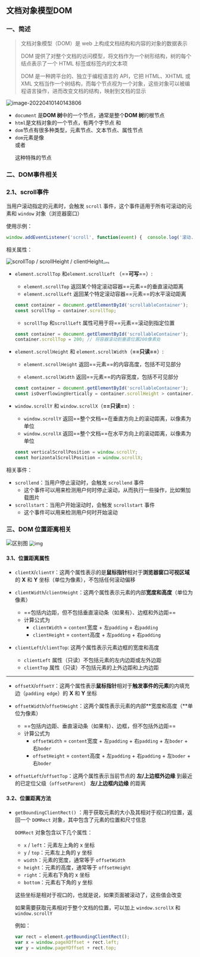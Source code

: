 ## 文档对象模型DOM

### 一、简述

> 文档对象模型（DOM）是 web 上构成文档结构和内容的对象的数据表示
>
> DOM 提供了对整个文档的访问模型，将文档作为一个树形结构，树的每个结点表示了一个 HTML 标签或标签内的文本项
>
> DOM 是一种跨平台的、独立于编程语言的 API，它把 HTML、XHTML 或 XML 文档当作一个树结构，而每个节点视为一个对象，这些对象可以被编程语言操作，进而改变文档的结构，映射到文档的显示

![image-20220410140143806](https://raw.githubusercontent.com/wanglufei561/picture_repo/master/assets/image-20220410140143806.png)

- `document` 是**DOM 树**中的一个节点，通常是整个**DOM 树**的根节点
- `html`是文档对象的一个节点，有两个字节点<head/> 和<body/>
- `dom`节点有很多种类型，元素节点、文本节点、属性节点
- `dom`元素是像<div></div>或者<p/>这种特殊的节点

### 二、DOM事件相关

### 2.1、scroll事件

当用户滚动指定的元素时，会触发 `scroll` 事件，这个事件适用于所有可滚动的元素和 `window` 对象（浏览器窗口）

使用示例：

```javascript
window.addEventListener('scroll', function(event) {  console.log('滚动...'); }); 
```

相关属性：

<img src="https://raw.githubusercontent.com/wanglufei561/picture_repo/master/assets/202405251730710.png" alt="scrollTop / scrollHeight / clientHeight"  /><img src="https://raw.githubusercontent.com/wanglufei561/picture_repo/master/assets/202405251732975.png" alt="img" style="zoom: 40%;" />

- `element.scrollTop` 和`element.scrollLeft` （==**可写**==）:

  - `element.scrollTop` 返回某个特定滚动容器==元素==的垂直滚动距离
  - `element.scrollLeft` 返回某个特定滚动容器==元素==的水平滚动距离

  ```javascript
  const container = document.getElementById('scrollableContainer');
  const scrollTop = container.scrollTop;
  ```

  - `scrollTop` 和`scrollLeft` 属性可用于将==元素==滚动到指定位置

  ```javascript
  const container = document.getElementById('scrollableContainer');
  container.scrollTop = 200; // 将容器滚动到垂直位置200像素处
  ```

- `element.scrollHeight` 和 `element.scrollWidth`（**==只读==**）:

  - `element.scrollHeight` 返回==元素==的内容高度，包括不可见部分

  - `element.scrollWidth` 返回==元素==的内容宽度，包括不可见部分 

    <!--这些属性可用于检查元素是否需要滚动-->

  ```javascript
  const container = document.getElementById('scrollableContainer');
  const isOverflowingVertically = container.scrollHeight > container.clientHeight;
  ```

- `window.scrollY` 和 `window.scrollX`（**==只读==**）:

  - `window.scrollY` 返回==整个文档==在垂直方向上的滚动距离，以像素为单位
  - `window.scrollX` 返回==整个文档==在水平方向上的滚动距离，以像素为单位

  ```javascript
  const verticalScrollPosition = window.scrollY;
  const horizontalScrollPosition = window.scrollX;
  ```


相关事件：

- `scrollend`：当用户停止滚动时，会触发 `scrollend` 事件
  - 这个事件可以用来检测用户何时停止滚动，从而执行一些操作，比如懒加载图片
- `scrollstart`：当用户开始滚动时，会触发 `scrollstart` 事件
  - 这个事件可以用来检测用户何时开始滚动

### 三、DOM 位置距离相关

<img src="https://raw.githubusercontent.com/wanglufei561/picture_repo/master/assets/202405251737181.png" alt="区别图" />
               <img src="https://raw.githubusercontent.com/wanglufei561/picture_repo/master/assets/202405251737040.png" alt="img" style="zoom:90%;" />

#### 3.1、位置距离属性

- `clientX`/`clientY`：这两个属性表示的是**鼠标指针**相对于**浏览器窗口可视区域**的  **X**  和  **Y**  坐标（单位为像素），不包括任何滚动偏移
- `clientWidth`/`clientHeight`：这两个属性表示元素的内部**宽度和高度**（单位为像素）
  - ==包括内边距，但不包括垂直滚动条（如果有）、边框和外边距==
  - 计算公式为
    - `clientWidth` = `content`宽度 + 左`padding` + 右`padding`
    - `clientHeight` = `content`高度 + 左`padding` + 右`padding` 
- `clientLeft`/`clientTop`: 这两个属性表示元素边框的宽度和高度

  - `clientLeft` 属性（只读）不包括元素的左内边距或左外边距
  - `clientTop` 属性（只读）不包括元素的上外边距和上内边距

------

- `offsetX`/`offsetY`：这两个属性表示**鼠标指针**相对于**触发事件的元素**的内填充边（`padding edge`）的 **X** 和 **Y** 坐标

- `offsetWidth`/`offsetHeight`：这两个属性表示元素的内部**宽度和高度（**单位为像素）

  - ==包括内边距、垂直滚动条（如果有）、边框，但不包括外边距==
  - 计算公式为
    - `offsetWidth` = `content`宽度 + 左`padding` + 右`padding` + 左`boder` + 右`boder`
    - `offsetHeight` = `content`高度 + 左`padding` + 右`padding` + 左`boder` + 右`boder`
- `offsetLeft`/`offsetTop`：这两个属性表示当前节点的 **左/上边框外边缘** 到最近的已定位父级（`offsetParent`） **左/上边框内边缘** 的距离

#### 3.2、位置距离方法

- `getBoundingClientRect()` ：用于获取元素的大小及其相对于视口的位置，返回一个 `DOMRect` 对象，其中包含了元素的位置和尺寸信息

  `DOMRect` 对象包含以下几个属性：

  - `x` / `left`：元素左上角的 x 坐标
  - `y` / `top`：元素左上角的 y 坐标
  - `width`：元素的宽度，通常等于 `offsetWidth` <!--包含内边距、边框、滚动条-->
  - `height`：元素的高度，通常等于 `offsetHeight` <!--包含内边距、边框、滚动条-->
  - `right`：元素右下角的 x 坐标
  - `bottom`：元素右下角的 y 坐标

  这些坐标是相对于视口的，也就是说，如果页面被滚动了，这些值会改变

  如果需要获取元素相对于整个文档的位置，可以加上 `window.scrollX` 和 `window.scrollY`

  例如：

  ```javascript
  var rect = element.getBoundingClientRect();
  var x = window.pageXOffset + rect.left;
  var y = window.pageYOffset + rect.top;
  ```

